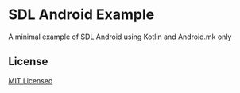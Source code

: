 # SDL Android Example

A minimal example of SDL Android using Kotlin and Android.mk only

## License

[MIT Licensed](LICENSE)
